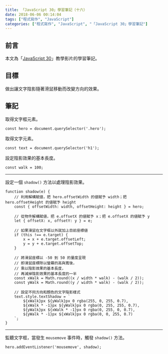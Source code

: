 ```yaml
---
title: 「JavaScript 30」學習筆記（十六）
date: 2018-06-06 00:14:04
tags: ["程式寫作", "JavaScript"]
categories: ["程式寫作", "JavaScript", "「JavaScript 30」學習筆記"]
---
```


## 前言
本文為「[JavaScript 30](https://javascript30.com/)」教學影片的學習筆記。

## 目標
做出讓文字陰影隨著滑鼠移動而改變方向的效果。

## 筆記
取得文字框元素。
```JS
const hero = document.querySelector('.hero');
```
取得文字元素。
```JS
const text = document.querySelector('h1');
```
設定陰影效果的基本長度。
```JS
const walk = 100;
```
---
設定一個 `shadow()` 方法以處理陰影效果。
```JS
function shadow(e) {
    // 利用解構賦値，把 hero.offsetWidth 的値賦予 width；把 hero.offsetHeight 的値賦予 height
    const { offsetWidth: width, offsetHeight: height } = hero;

    // 從物件解構賦値，把 e.offsetX 的値賦予 x；把 e.offsetX 的値賦予 y
    let { offsetX: x, offsetY: y } = e;
    
    // 如果滑鼠在文字框以外就加上目前座標値
    if (this !== e.target) {
        x = x + e.target.offsetLeft;
        y = y + e.target.offsetTop;
    }

    // 將滑鼠座標以 -50 到 50 的量度呈現
    // 即滑鼠座標除以螢幕的高與寬後，
    // 乘以陰影效果的基本長度，
    // 再減掉陰影效果的基本長度的一半
    const xWalk = Math.round((x / width * walk) - (walk / 2));
    const yWalk = Math.round((y / width * walk) - (walk / 2));

    // 設定不同方向和顏色的文字陰影樣式
    text.style.textShadow = `
        ${xWalk}px ${yWalk}px 0 rgba(255, 0, 255, 0.7),
        ${xWalk * -1}px ${yWalk}px 0 rgba(0, 255, 255, 0.7),
        ${yWalk}px ${xWalk * -1}px 0 rgba(0, 255, 0, 0.7),
        ${yWalk * -1}px ${xWalk}px 0 rgba(0, 0, 255, 0.7)
    `;
}
```
---
監聽文字框，當發生 `mousemove` 事件時，觸發 `shadow()` 方法。
```JS
hero.addEventListener('mousemove', shadow);
```